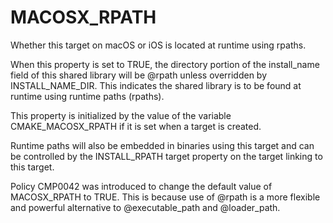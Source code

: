   

# MACOSX_RPATH  
Whether this target on macOS or iOS is located at runtime using rpaths.  

When this property is set to TRUE, the directory portion of
the install_name field of this shared library will be @rpath
unless overridden by INSTALL_NAME_DIR.  This indicates
the shared library is to be found at runtime using runtime
paths (rpaths).  

This property is initialized by the value of the variable
CMAKE_MACOSX_RPATH if it is set when a target is
created.  

Runtime paths will also be embedded in binaries using this target and
can be controlled by the INSTALL_RPATH target property on
the target linking to this target.  

Policy CMP0042 was introduced to change the default value of
MACOSX_RPATH to TRUE.  This is because use of @rpath is a
more flexible and powerful alternative to @executable_path and
@loader_path.  

